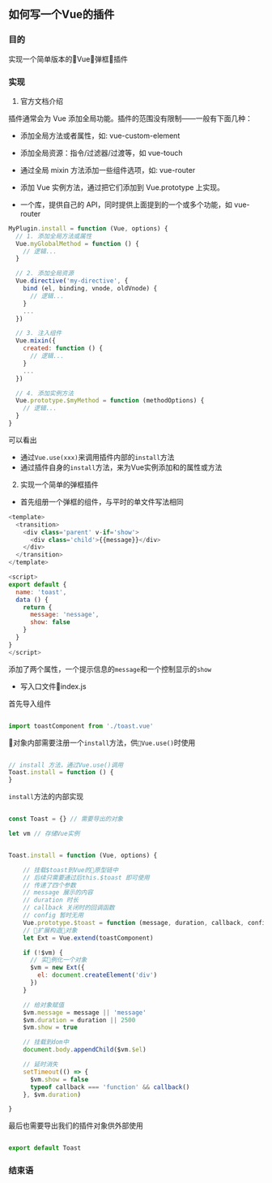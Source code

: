 ## 如何写一个Vue的插件

### 目的
实现一个简单版本的Vue弹框插件

### 实现
1. 官方文档介绍

插件通常会为 Vue 添加全局功能。插件的范围没有限制——一般有下面几种：

- 添加全局方法或者属性，如: vue-custom-element

- 添加全局资源：指令/过滤器/过渡等，如 vue-touch

- 通过全局 mixin 方法添加一些组件选项，如: vue-router

- 添加 Vue 实例方法，通过把它们添加到 Vue.prototype 上实现。

- 一个库，提供自己的 API，同时提供上面提到的一个或多个功能，如 vue-router

```javascript
MyPlugin.install = function (Vue, options) {
  // 1. 添加全局方法或属性
  Vue.myGlobalMethod = function () {
    // 逻辑...
  }

  // 2. 添加全局资源
  Vue.directive('my-directive', {
    bind (el, binding, vnode, oldVnode) {
      // 逻辑...
    }
    ...
  })

  // 3. 注入组件
  Vue.mixin({
    created: function () {
      // 逻辑...
    }
    ...
  })

  // 4. 添加实例方法
  Vue.prototype.$myMethod = function (methodOptions) {
    // 逻辑...
  }
}
```

可以看出
- 通过`Vue.use(xxx)`来调用插件内部的`install`方法
- 通过插件自身的`install`方法，来为Vue实例添加和的属性或方法

2. 实现一个简单的弹框插件

- 首先组册一个弹框的组件，与平时的单文件写法相同

```javascript
<template>
  <transition>
    <div class='parent' v-if='show'>
      <div class='child'>{{message}}</div>
    </div>
  </transition>
</template>

<script>
export default {
  name: 'toast',
  data () {
    return {
      message: 'nessage',
      show: false
    }
  }
}
</script>
```

添加了两个属性，一个提示信息的`message`和一个控制显示的`show`

- 写入口文件index.js

首先导入组件

```javascript

import toastComponent from './toast.vue'
```


对象内部需要注册一个`install`方法，供`Vue.use()`时使用

```javascript

// install 方法，通过Vue.use()调用
Toast.install = function () {
}
```

`install`方法的内部实现
```javascript

const Toast = {} // 需要导出的对象

let vm // 存储Vue实例


Toast.install = function (Vue, options) {

    // 挂载$toast到Vue的原型链中
    // 后续只需要通过后this.$toast 即可使用
    // 传递了四个参数
    // message 展示的内容
    // duration 时长
    // callback 关闭时的回调函数
    // config 暂时无用
    Vue.prototype.$toast = function (message, duration, callback, config) {
    // 扩展构造对象
    let Ext = Vue.extend(toastComponent)

    if (!$vm) {
      // 实例化一个对象
      $vm = new Ext({
        el: document.createElement('div')
      })
    }

    // 给对象赋值
    $vm.message = message || 'message'
    $vm.duration = duration || 2500
    $vm.show = true

    // 挂载到dom中
    document.body.appendChild($vm.$el)

    // 延时消失
    setTimeout(() => {
      $vm.show = false
      typeof callback === 'function' && callback()
    }, $vm.duration)

}

```

最后也需要导出我们的插件对象供外部使用
```javascript

export default Toast

```

### 结束语

